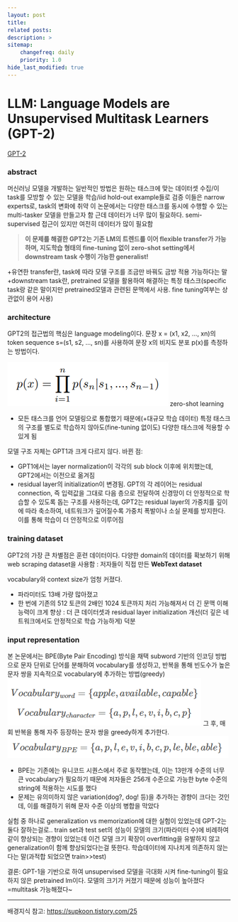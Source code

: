 ```yaml
---
layout: post
title: 
related posts:
description: >
sitemap:
    changefreq: daily
    priority: 1.0
hide_last_modified: true
---
```



# LLM: Language Models are Unsupervised Multitask Learners (GPT-2)

[GPT-2](https://cdn.openai.com/better-language-models/language_models_are_unsupervised_multitask_learners.pdf)

### abstract
머신러닝 모델을 개발하는 일반적인 방법은 원하는 태스크에 맞는 데이터셋 수집/이 task를 모방할 수 있는 모델을 학습/iid hold-out example들로 검증
이들은 narrow experts로, task의 변화에 취약
이 논문에서는 다양한 태스크를 동시에 수행할 수 있는 multi-tasker 모델을 만들고자 함
근데 데이터가 너무 많이 필요하다. semi-supervised 접근이 있지만 여전히 데이터가 많이 필요함
>**이 문제를 해결한 GPT2는 기존 LM의 트렌드를 이어 flexible transfer가 가능하며, 지도학습 형태의 fine-tuning 없이 zero-shot setting에서 downstream task 수행이 가능한 generalist!**

+유연한 transfer란, task에 따라 모델 구조를 조금만 바꿔도 금방 적용 가능하다는 말
+downstream task란, pretrained 모델을 활용하여 해결하는 특정 태스크(specific task랑 같은 말이지만 pretrained모델과 관련된 문맥에서 사용. fine tuning여부는 상관없이 용어 사용)

### architecture
GPT2의 접근법의 핵심은 language modeling이다.
문장 x = (x1, x2, ..., xn)의 token sequence s=(s1, s2, ..., sn)를 사용하여 문장 x의 비지도 분포 p(x)를 측정하는 방법이다.

![](/assets/img/ai/llm3/1.png)
zero-shot learning
- 모든 태스크를 언어 모델링으로 통합했기 때문에(+대규모 학습 데이터) 특정 태스크의 구조를 별도로 학습하지 않아도(fine-tuning 없이도) 다양한 태스크에 적용할 수 있게 됨 


모델 구조 자체는 GPT1과 크게 다르지 않다.
바뀐 점:
- GPT1에서는 layer normalization이 각각의 sub block 이후에 위치했는데, GPT2에서는 이전으로 옮겨짐
- residual layer의 initialization이 변경됨. GPT의 각 레이어는 residual connection, 즉 입력값을 그대로 다음 층으로 전달하여 신경망이 더 안정적으로 학습할 수 있도록 돕는 구조를 사용하는데, GPT2는 residual layer의 가중치를 깊이에 따라 축소하여, 네트워크가 깊어질수록 가중치 폭발이나 소실 문제를 방지한다. 이를 통해 학습이 더 안정적으로 이루어짐


### training dataset
GPT2의 가장 큰 차별점은 훈련 데이터이다.
다양한 domain의 데이터를 확보하기 위해 web scraping dataset을 사용함
: 저자들이 직접 만든 **WebText dataset**

vocabulary와 context size가 엄청 커졌다.
- 파라미터도 13배 가량 많아졌고
- 한 번에 기존의 512 토큰의 2배인 1024 토큰까지 처리 가능해져서 더 긴 문맥 이해 능력이 크게 향상
: 더 큰 데이터셋과 residual layer initialization 개선(더 깊은 네트워크에서도 안정적으로 학습 가능하게) 덕분

### input representation
본 논문에서는 BPE(Byte Pair Encoding) 방식을 채택
subword 기반의 인코딩 방법으로 문자 단위로 단어를 분해하여 vocabulary를 생성하고, 반복을 통해 빈도수가 높은 문자 쌍을 지속적으로 vocabulary에 추가하는 방법(greedy)
![](/assets/img/ai/llm3/2.png)
그 후, 매회 반복을 통해 자주 등장하는 문자 쌍을 greedy하게 추가한다.
![](/assets/img/ai/llm3/3.png)

- BPE는 기존에는 유니코드 시퀀스에서 주로 동작했는데, 이는 13만개 수준의 너무 큰 vocabulary가 필요하기 때문에 저자들은 256개 수준으로 가능한 byte 수준의 string에 적용하는 시도를 했다
- 문제는 유의미하지 않은 variation(dog?, dog! 등)을 추가하는 경향이 크다는 것인데, 이를 해결하기 위해 문자 수준 이상의 병합을 막았다

실험 중 하나로 generalization vs memorization에 대한 실험이 있었는데 GPT-2는 둘다 잘하는걸로..
train set과 test set의 성능이 모델의 크기(파라미터 수)에 비례하여 같이 향상되는 경향이 있었는데 이건 모델 크기 확장이 overfitting을 유발하지 않고 generalization이 함께 향상되었다는걸 뜻한다. 학습데이터에 지나치게 의존하지 않는다는 말(과적합 되었으면 train>>test)

결론: GPT-1을 기반으로 하여 unsupervised 모델을 극대화 시켜 fine-tuning이 필요하지 않은 pretrained lm이다. 모델의 크기가 커졌기 때문에 성능이 높아졌다=multitask 가능해졌다~

---
배경지식 참고: https://supkoon.tistory.com/25